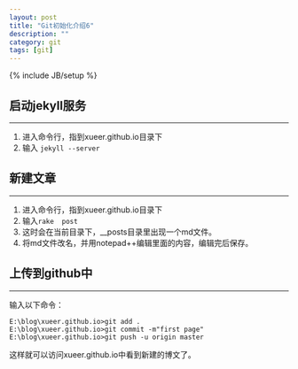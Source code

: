 ```yaml
---
layout: post
title: "Git初始化介绍6"
description: ""
category: git
tags: [git]
---
```

{% include JB/setup %}
## 启动jekyll服务 ##
* * *    	 
1. 进入命令行，指到xueer.github.io目录下
1. 输入 ```jekyll --server  ``` 
		 
## 新建文章 ##
* * *
1. 进入命令行，指到xueer.github.io目录下
1. 输入``` rake  post ``` 
1. 这时会在当前目录下，__posts目录里出现一个md文件。
1. 将md文件改名，并用notepad++编辑里面的内容，编辑完后保存。
		 
## 上传到github中 ##
***
输入以下命令：   

    E:\blog\xueer.github.io>git add .
    E:\blog\xueer.github.io>git commit -m"first page"
    E:\blog\xueer.github.io>git push -u origin master

这样就可以访问xueer.github.io中看到新建的博文了。